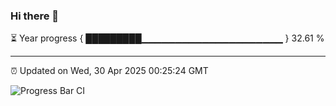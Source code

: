 ### Hi there 👋

⏳ Year progress { █████████▁▁▁▁▁▁▁▁▁▁▁▁▁▁▁▁▁▁▁▁▁ } 32.61 %

---

⏰ Updated on Wed, 30 Apr 2025 00:25:24 GMT

![Progress Bar CI](https://github.com/liununu/liununu/workflows/Progress%20Bar%20CI/badge.svg)
